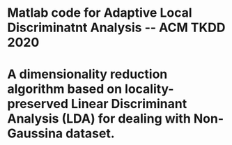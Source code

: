 # Matlab code for Adaptive Local Discriminatnt Analysis  -- ACM TKDD 2020

# A dimensionality reduction algorithm based on locality-preserved Linear Discriminant Analysis (LDA) for dealing with Non-Gaussina dataset.  
